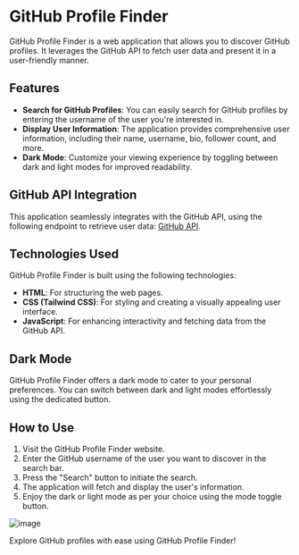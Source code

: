 # GitHub Profile Finder

GitHub Profile Finder is a web application that allows you to discover GitHub profiles. It leverages the GitHub API to fetch user data and present it in a user-friendly manner.

## Features

- **Search for GitHub Profiles**: You can easily search for GitHub profiles by entering the username of the user you're interested in.
- **Display User Information**: The application provides comprehensive user information, including their name, username, bio, follower count, and more.
- **Dark Mode**: Customize your viewing experience by toggling between dark and light modes for improved readability.

## GitHub API Integration

This application seamlessly integrates with the GitHub API, using the following endpoint to retrieve user data: [GitHub API](https://api.github.com/users/).

## Technologies Used

GitHub Profile Finder is built using the following technologies:

- **HTML**: For structuring the web pages.
- **CSS (Tailwind CSS)**: For styling and creating a visually appealing user interface.
- **JavaScript**: For enhancing interactivity and fetching data from the GitHub API.

## Dark Mode

GitHub Profile Finder offers a dark mode to cater to your personal preferences. You can switch between dark and light modes effortlessly using the dedicated button.

## How to Use

1. Visit the GitHub Profile Finder website.
2. Enter the GitHub username of the user you want to discover in the search bar.
3. Press the "Search" button to initiate the search.
4. The application will fetch and display the user's information.
5. Enjoy the dark or light mode as per your choice using the mode toggle button.

![image](https://github.com/PP-Pratiksha/Dev-Detective/assets/117968440/7e49aa58-2d1a-428f-ba42-9736af4dfc0b)


Explore GitHub profiles with ease using GitHub Profile Finder!
